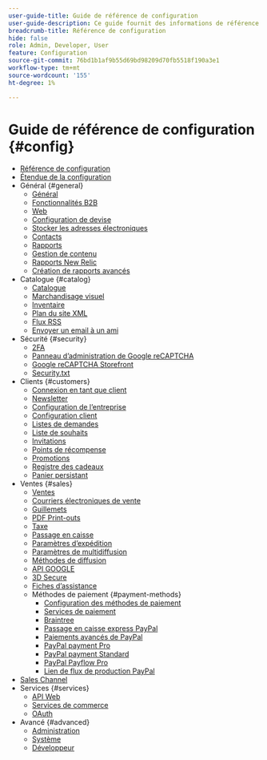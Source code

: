 ```yaml
---
user-guide-title: Guide de référence de configuration
user-guide-description: Ce guide fournit des informations de référence pour tous les paramètres de configuration de magasin accessibles à partir de la barre latérale _Admin_ à **[!UICONTROL Stores]** > _[!UICONTROL Settings]_ > **[!UICONTROL Configuration]**.
breadcrumb-title: Référence de configuration
hide: false
role: Admin, Developer, User
feature: Configuration
source-git-commit: 76bd1b1af9b55d69bd98209d70fb5518f190a3e1
workflow-type: tm+mt
source-wordcount: '155'
ht-degree: 1%

---
```



# Guide de référence de configuration {#config}

- [Référence de configuration](guide-overview.md)
- [Étendue de la configuration](scope-change.md)
- Général {#general}
   - [Général](./general/general.md)
   - [Fonctionnalités B2B](./general/b2b-features.md)
   - [Web](./general/web.md)
   - [Configuration de devise](./general/currency-setup.md)
   - [Stocker les adresses électroniques](./general/store-email-addresses.md)
   - [Contacts](./general/contacts.md)
   - [Rapports](./general/reports.md)
   - [Gestion de contenu](./general/content-management.md)
   - [Rapports New Relic](./general/new-relic-reporting.md)
   - [Création de rapports avancés](./general/advanced-reporting.md)
- Catalogue {#catalog}
   - [Catalogue](./catalog/catalog.md)
   - [Marchandisage visuel](./catalog/visual-merchandiser.md)
   - [Inventaire](./catalog/inventory.md)
   - [Plan du site XML](./catalog/xml-sitemap.md)
   - [Flux RSS](./catalog/rss-feeds.md)
   - [Envoyer un email à un ami](./catalog/email-to-a-friend.md)
- Sécurité {#security}
   - [2FA](./security/2fa.md)
   - [Panneau d’administration de Google reCAPTCHA](./security/google-recaptcha-admin.md)
   - [Google reCAPTCHA Storefront](./security/google-recaptcha-storefront.md)
   - [Security.txt](./security/security-txt.md)
- Clients {#customers}
   - [Connexion en tant que client](./customers/login-as-customer.md)
   - [Newsletter](./customers/newsletter.md)
   - [Configuration de l’entreprise](./customers/company-configuration.md)
   - [Configuration client](./customers/customer-configuration.md)
   - [Listes de demandes](./customers/requisition-lists.md)
   - [Liste de souhaits](./customers/wishlist.md)
   - [Invitations](./customers/invitations.md)
   - [Points de récompense](./customers/reward-points.md)
   - [Promotions](./customers/promotions.md)
   - [Registre des cadeaux](./customers/gift-registry.md)
   - [Panier persistant](./customers/persistent-shopping-cart.md)
- Ventes {#sales}
   - [Ventes](./sales/sales.md)
   - [Courriers électroniques de vente](./sales/sales-emails.md)
   - [Guillemets](./sales/quotes.md)
   - [PDF Print-outs](./sales/pdf-print-outs.md)
   - [Taxe](./sales/tax.md)
   - [Passage en caisse](./sales/checkout.md)
   - [Paramètres d’expédition](./sales/shipping-settings.md)
   - [Paramètres de multidiffusion](./sales/multishipping-settings.md)
   - [Méthodes de diffusion](./sales/delivery-methods.md)
   - [API GOOGLE](./sales/google-api.md)
   - [3D Secure](./sales/3d-secure.md)
   - [Fiches d’assistance](./sales/gift-cards.md)
   - Méthodes de paiement {#payment-methods}
      - [Configuration des méthodes de paiement](./sales/payment-methods.md)
      - [Services de paiement](./sales/payment-services.md)
      - [Braintree](./sales/braintree.md)
      - [Passage en caisse express PayPal](./sales/paypal-express-checkout.md)
      - [Paiements avancés de PayPal](./sales/paypal-payments-advanced.md)
      - [PayPal payment Pro](./sales/paypal-payments-pro.md)
      - [PayPal payment Standard](./sales/paypal-payments-standard.md)
      - [PayPal Payflow Pro](./sales/paypal-payflow-pro.md)
      - [Lien de flux de production PayPal](./sales/paypal-payflow-link.md)
- [Sales Channel](./sales-channels.md)
- Services {#services}
   - [API Web](./services/magento-web-api.md)
   - [Services de commerce](./services/saas.md)
   - [OAuth](./services/oauth.md)
- Avancé {#advanced}
   - [Administration](./advanced/admin.md)
   - [Système](./advanced/system.md)
   - [Développeur](./advanced/developer.md)
